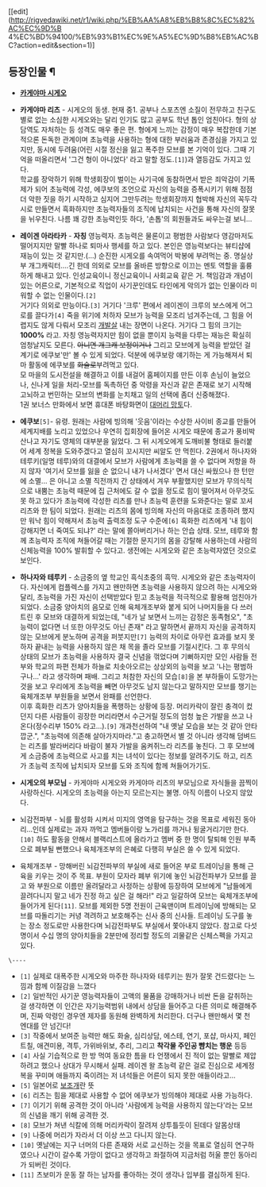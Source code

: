 [[edit](http://rigvedawiki.net/r1/wiki.php/%EB%AA%A8%EB%B8%8C%EC%82%AC%EC%9D%B
4%EC%BD%94100/%EB%93%B1%EC%9E%A5%EC%9D%B8%EB%AC%BC?action=edit&section=1)]

## 등장인물 ¶

  * **[카게야마 시게오](%EC%B9%B4%EA%B2%8C%EC%95%BC%EB%A7%88%20%EC%8B%9C%EA%B2%8C%EC%98%A4.md)**  

  * **카게야마 리츠** \- 시게오의 동생. 현재 중1. 공부나 스포츠엔 소질이 전무하고 친구도 별로 없는 소심한 시게오와는 달리 인기도 많고 공부도 학년 톱인 엄친아다. 형의 상담역도 자처하는 등 성격도 매우 좋은 편. 형에게 느끼는 감정이 매우 복잡한데 기본적으론 돈독한 관계이며 초능력을 사용하는 형에 대한 부러움과 존경심을 가지고 있지만, 동시에 두려움(어린 시절 정신을 잃고 폭주한 모브를 본 기억이 있다. 그때 기억을 떠올리면서 '그건 형이 아니었다' 라고 말할 정도.`[1]`)과 열등감도 가지고 있다.  
학교를 장악하기 위해 학생회장이 벌이는 사기극에 동참하면서 받은 죄악감이 기폭제가 되어 초능력에 각성, 에쿠보의 조언으로 자신의 능력을
증폭시키기 위해 점점 더 악한 짓을 하기 시작하고 심지어 그만두려는 학생회장까지 협박해 자신의 꼭두각시로 만들면서 흑화하지만 초능력자들의
조직에 납치되는 사건을 통해 자신의 잘못을 뉘우친다. 나름 꽤 강한 초능력인듯 하다, '손톱'의 회원들과도 싸우는걸 보니...  

  * **레이겐 아라타카** \- **자칭** 영능력자. 초능력은 물론이고 평범한 사람보다 영감마저도 떨어지지만 말빨 하나로 퇴마사 행세를 하고 있다. 본인은 영능력보다는 뷰티샵에 재능이 있는 것 같지만.(...) 순진한 시게오를 속여먹어 박봉에 부려먹는 중. 명실상부 개그캐릭터....긴 한데 의외로 모브를 올바른 방향으로 이끄는 멘토 역할을 훌륭하게 해내고 있다. 인성교육이니 정신교육이니 사회교육 같은 거. 책임감과 개념이 있는 어른으로, 기본적으로 직업이 사기꾼인데도 타인에게 악의가 없는 인물이라 미워할 수 없는 인물이다.`[2]`  
거기다 의외로 만능이다.`[3]` 거기다 '크루' 편에서 레이겐이 크루의 보스에게 어그로를 끌다가`[4]` 죽을 위기에 처하자 모브가 능력을
모조리 넘겨주는데, 그 힘을 어렵지도 않게 다뤄서 모조리 [개발살](%EA%B0%9C%EB%B0%9C%EC%82%B4.md) 내는
장면이 나온다. 거기다 그 힘의 크기는 **1000%** 라고. 자칭 영능력자지만 힘이 없을 뿐이지 능력을 다루는 재능은 확실히 엄청날지도
모른다. <del>아니면 개그캐 보정이거나</del> 그리고 모브에게 능력을 받았던 걸 계기로 에쿠보'만' 볼 수 있게 되었다. 덕분에
에쿠보랑 얘기하는 게 가능해져서 퇴마 활동에 에쿠보를 <del>화술로</del>부려먹고 있다.  
모 마을의 도시전설을 해결하고 이를 내걸어 홈페이지를 만든 이후 손님이 늘었으나, 신나게 일을 처리-모브를 독촉하던 중 악령을 자신과 같은
존재로 보기 시작해 고뇌하고 번민하는 모브의 변화를 눈치채고 일의 선택에 좀더 신중해졌다.  
1권 보너스 만화에서 보면 휴대폰 바탕화면이 [대머리 망토](%EC%82%AC%EC%9D%B4%ED%83%80%EB%A7%88%28%EC%9B%90%ED%8E%80%EB%A7%A8%29.md)다.  

  * **에쿠보**`[5]`\- 유령. 원래는 사람에 빙의해 '웃음'이라는 수상한 사이비 종교를 만들어 세계지배를 노리고 있었으나 우연히 집회장에 들어온 시게오 때문에 종교가 풍비박산나고 자기도 영체의 대부분을 잃었다. 그 뒤 시게오에게 도깨비불 형태로 들러붙어 세계 정복을 도와주겠다고 열심히 꼬시지만 씨알도 안 먹힌다. 2권에서 하나자와 테루키(일명 테루)와의 대결에서 모브가 사람에게 초능력을 쓸 수 없다며 저항을 하지 않자 '여기서 모브를 잃을 순 없으니 내가 나서겠다' 면서 대신 싸웠으나 한 턴만에 소멸... 은 아니고 소멸 직전까지 간 상태에서 겨우 부활했지만 모브가 무의식적으로 내뿜는 초능력 때문에 집 근처에도 갈 수 없을 정도로 힘이 떨어져서 아무것도 못 하고 있다가 초능력에 각성한 리츠를 만나 초능력 훈련을 도와준다는 말로 꼬셔 리츠와 한 팀이 되었다. 원래는 리츠의 몸에 빙의해 자신의 마음대로 조종하려 했지만 워낙 힘이 약해져서 초능력 출력조정 도구 수준에`[6]` 흑화한 리츠에게 '내 힘이 강해지면 너 죽여도 되냐?' 라는 말에 쫄아버리거나 하는 안습 상태. 모브, 테루와 함께 초능력자 조직에 쳐들어갈 때는 기절한 문지기의 몸을 강탈해 사용하는데 사람의 신체능력을 100% 발휘할 수 있다고. 생전에는 시게오와 같은 초능력자였던 것으로 보인다.  

  * **하나자와 테루키** \- 소금중의 옆 학교인 흑식초중의 흑막. 시게오와 같은 초능력자이다. 자신에게 컴플렉스를 가지고 왠만하면 초능력을 사용하지 않으려 하는 시게오와 달리, 초능력을 가진 자신이 선택받았다 믿고 초능력을 적극적으로 활용해 엄친아가 되었다. 소금중 양아치의 음모로 인해 육체개조부와 붙게 되어 나머지들을 다 쓰러트린 후 모브와 대결하게 되었는데, "네가 날 보면서 느끼는 감정은 동족혐오", "초능력이 없다면 너 또한 아무것도 아닌 존재" 라고 말하면서 끝까지 자신을 공격하지 않는 모브에게 분노하며 공격을 퍼붓지만`[7]` 능력의 차이로 아무런 효과를 보지 못하자 끝내는 능력을 사용하지 않은 채 목을 졸라 모브를 기절시킨다. 그 후 무의식 상태의 모브가 초능력을 사용하자 결국 신념을 꺾었다며 기뻐하지만 모인 사람들 전부와 학교의 파편 전체가 하늘로 치솟아오르는 상상외의 능력을 보고 '나는 평범하구나...' 라고 생각하며 패배. 그리고 처참한 자신의 모습`[8]`을 본 부하들이 도망가는 것을 보고 우리에게 초능력을 빼면 아무것도 남지 않는다고 말하지만 모브를 챙기는 육체개조부 부원들을 보면서 완패를 선언한다.  
이후 흑화한 리츠가 양아치들을 폭행하는 상황에 등장. 머리카락이 잘린 충격이 컸던지 다른 사람들이 굉장한 머리라면서 수근거릴 정도의 엄청
높은 가발을 쓰고 나온다(정수리부 150% 라고...).`[9]` 개과천선하여 "내 옛날 모습을 보는 것 같아 안타깝군.", "초능력에
의존해 살아가지마라."고 충고하면서 별 것 아니라 생각해 덤벼드는 리츠를 발라버리다 바람이 불자 가발을 움켜쥐느라 리츠를 놓친다. 그 후
모브에게 소금중에 초능력으로 사고를 치는 녀석이 있다는 정보를 알려주기도 하고, 리츠가 초능력 조직에 납치되자 모브를 도와 조직에 함께
쳐들어가기도.  

  * **시게오의 부모님** \- 카게야마 시게오와 카게야마 리츠의 부모님으로 자식들을 끔찍이 사랑하신다. 시게오의 초능력을 아는지 모르는지는 불명. 아직 이름이 나오지 않았다.  

  * 뇌감전파부 - 뇌를 활성화 시켜서 미지의 영역을 탐구하는 것을 목표로 세워진 동아리...인데 실제로는 과자 까먹고 멤버들이랑 노가리를 까거나 뒹굴거리기만 한다.`[10]` 하도 활동을 안해서 블랙리스트에 올라가고 멤버 중 한 명이 탈퇴해 인원 부족으로 폐부될 뻔했으나 육체개조부의 은혜로 다행히 부실은 쓸 수 있게 되었다.  

  * 육체개조부 - 망해버린 뇌감전파부의 부실에 새로 들어온 부로 트레이닝을 통해 근육을 키우는 것이 주 목표. 부원이 모자라 폐부 위기에 놓인 뇌감전파부가 모브를 끌고 와 부원으로 이름만 올려달라고 사정하는 상황에 등장하여 모브에게 "남들에게 끌려다니지 말고 네가 진정 하고 싶은 걸 해라!" 라고 일갈하여 모브는 육체개조부에 들어가게 된다`[11]`. 모브를 제외한 5명 전원이 근육맨이며 트레이닝에 방해되는 모브를 따돌리기는 커녕 격려하고 보호해주는 신사 중의 신사들. 트레이닝 도구를 놓는 장소 정도로만 사용한다며 뇌감전파부도 부실에서 쫓아내지 않았다. 참고로 다섯 명이서 수십 명의 양아치들을 2분만에 정리할 정도의 괴물같은 신체스펙을 가지고 있다.

`\----`

  * `[1]` 실제로 대폭주한 시게오와 마주한 하나자와 테루키는 뭔가 잘못 건드렸다는 느낌과 함께 이질감을 느꼈다
  * `[2]` 일반적인 사기꾼 영능력자들이 고액의 물품을 강매하거나 비싼 돈을 갈취하는 걸 생각하면 이 인간은 자기능력범위 내에서 상담을 들어주고 다른 의미로 해결해주며, 진짜 악령인 경우엔 제자를 동원해 완벽하게 처리한다. 더구나 왠만해서 몇 천 엔대를 안 넘긴다!
  * `[3]` 작중에서 보여준 능력만 해도 화술, 심리상담, 에스테, 연기, 포샵, 마사지, 페인트칠, 애견미용, 격투, 가위바위보, 추리, 그리고 **착각물 주인공 뺨치는 행운** 등등
  * `[4]` 사실 기습적으로 한 방 먹여 동요한 틈을 타 언쟁에서 진 적이 없는 말빨로 제압하려고 했으나 상대가 무시해서 실패. 레이겐 왈 초능력 같은 걸로 진심으로 세계정복을 꾸미며 애들까지 죽이려는 저 녀석들은 어른이 되지 못한 애들이라고...
  * `[5]` 일본어로 [보조개](%EB%B3%B4%EC%A1%B0%EA%B0%9C.md)란 뜻
  * `[6]` 리츠는 힘을 제대로 사용할 수 없어 에쿠보가 빙의해야 제대로 사용 가능하다.
  * `[7]` 이기기 위해 공격한 것이 아니라 '사람에게 능력을 사용하지 않는다'라는 모브의 신념을 깨기 위해 공격한 것.
  * `[8]` 모브가 쳐낸 식칼에 의해 머리카락이 잘려져 상투틀듯이 된데다 알몸상태
  * `[9]` 나중에 머리가 자라서 더 이상 쓰고 다니지 않는다.
  * `[10]` 옛날에는 지구 너머의 다른 존재와 서로 교신하는 것을 목표로 열심히 연구하였으나 시간이 갈수록 가망이 없다고 생각하고 좌절하여 지금처럼 허울 뿐인 동아리가 되버린 것이다.
  * `[11]` 츠보미가 운동 잘 하는 남자를 좋아하는 것이 생각나 입부를 결심하게 된다.


